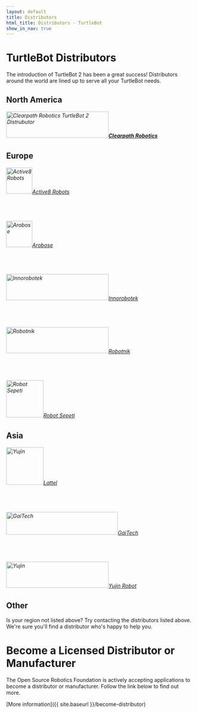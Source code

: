 ```yaml
---
layout: default
title: Distributors
html_title: Distributors - TurtleBot
show_in_nav: true
---
```



# TurtleBot Distributors

The introduction of TurtleBot 2 has been a great success! Distributors around the world are lined up to serve all your TurtleBot needs.

<script type="text/javascript" src="https://embed.github.com/view/geojson/turtlebot/map/master/Distributors.geojson"></script>

## North America

 <h6><a href="http://www.clearpathrobotics.com/turtlebot_2"><img title="Clearpath Robotics" src="{{ site.baseurl }}/assets/images/distributors/Clearpath_Robotics.png" alt="Clearpath Robotics TurtleBot 2 Distrubutor" width="275" height="70" /><span style="font-weight: bold;">Clearpath Robotics</span></a></h6>

## Europe
 <h6><a href="http://www.active8robots.com/products/turtlebot2/"><img title="Active8 Robots" src="{{ site.baseurl }}/assets/images/distributors/Active8.jpg" alt="Active8 Robots" height="70" />Active8 Robots</a></h6>
 <br>
 <h6><a href="http://www.arobose.com/shop/"><img title="Arobose" src="{{ site.baseurl }}/assets/images/distributors/Arobose.png" alt="Arobose" height="70" />Arobose</a></h6>
 <br>
 <h6><a href="http://inrobotek.com.tr/Entry.aspx?MenuID=1"><img title="Innorobotek" src="{{ site.baseurl }}/assets/images/distributors/Innorobotek.png" alt="Innorobotek" width="275" height="70" />Innorobotek</a></h6>
 <br>
 <h6><a href="http://robotnik.es/en"><img title="Robotnik" src="{{ site.baseurl }}/assets/images/distributors/Robotnik.png" alt="Robotnik" width="275" height="70" />Robotnik</a></h6>
 <br>
 <h6><a href="http://www.robotsepeti.com/arama/turtlebot"><img title="Robot Sepeti" src="{{ site.baseurl }}/assets/images/distributors/Robot_Sepeti_Gilbo.png" alt="Robot Sepeti" height="100" />Robot Sepeti</a></h6>
 
## Asia
<h6><a href="http://www.lattel.my/"><img title="Lattel" src="{{ site.baseurl }}/assets/images/distributors/Lattel.png" alt="Yujin" height="100" />Lattel</a></h6>
<br>
<h6> <a href="http://www.gaitech.hk/"><img title="GaiTech" src="{{ site.baseurl }}/assets/images/distributors/Gaitech.png" alt="GaiTech" width="300" height="61" />GaiTech</a></h6>
<br>
<h6><a href="http://kobuki.yujinrobot.com/store/"><img title="Yujin" src="{{ site.baseurl }}/assets/images/distributors/Yujin.png" alt="Yujin" width="275" height="70" />Yujin Robot</a></h6>
 
## Other
Is your region not listed above? Try contacting the distributors listed above. We're sure you'll find a distributor who's happy to help you.

# Become a Licensed Distributor or Manufacturer
The Open Source Robotics Foundation is actively accepting applications to become a distributor or manufacturer. Follow the link below to find out more.

[More information]({{ site.baseurl }}/become-distributor)
